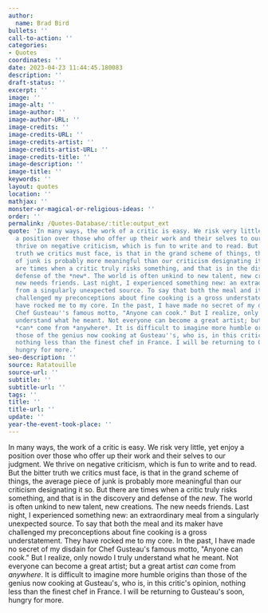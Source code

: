 ```yaml
---
author:
  name: Brad Bird
bullets: ''
call-to-action: ''
categories:
- Quotes
coordinates: ''
date: 2023-04-23 11:44:45.180083
description: ''
draft-status: ''
excerpt: ''
image: ''
image-alt: ''
image-author: ''
image-author-URL: ''
image-credits: ''
image-credits-URL: ''
image-credits-artist: ''
image-credits-artist-URL: ''
image-credits-title: ''
image-description: ''
image-title: ''
keywords: ''
layout: quotes
location: ''
mathjax: ''
monster-or-magical-or-religious-ideas: ''
order: ''
permalink: /Quotes-Database/:title:output_ext
quote: 'In many ways, the work of a critic is easy. We risk very little, yet enjoy
  a position over those who offer up their work and their selves to our judgment.  We
  thrive on negative criticism, which is fun to write and to read. But the bitter
  truth we critics must face, is that in the grand scheme of things, the average piece
  of junk is probably more meaningful than our criticism designating it so. But there
  are times when a critic truly risks something, and that is in the discovery and
  defense of the *new*. The world is often unkind to new talent, new creations. The
  new needs friends. Last night, I experienced something new: an extraordinary meal
  from a singularly unexpected source. To say that both the meal and its maker have
  challenged my preconceptions about fine cooking is a gross understatement. They
  have rocked me to my core. In the past, I have made no secret of my disdain for
  Chef Gusteau''s famous motto, "Anyone can cook." But I realize, only nowdo I truly
  understand what he meant. Not everyone can become a great artist; but a great artist
  *can* come from *anywhere*. It is difficult to imagine more humble origins than
  those of the genius now cooking at Gusteau''s, who is, in this critic''s opinion,
  nothing less than the finest chef in France. I will be returning to Gusteau''s soon,
  hungry for more.'
seo-description: ''
source: Ratatouille
source-url: ''
subtitle: ''
subtitle-url: ''
tags: ''
title: ''
title-url: ''
update: ''
year-the-event-took-place: ''
---
```

In many ways, the work of a critic is easy. We risk very little, yet enjoy a position over those who offer up their work and their selves to our judgment.  We thrive on negative criticism, which is fun to write and to read. But the bitter truth we critics must face, is that in the grand scheme of things, the average piece of junk is probably more meaningful than our criticism designating it so. But there are times when a critic truly risks something, and that is in the discovery and defense of the *new*. The world is often unkind to new talent, new creations. The new needs friends. Last night, I experienced something new: an extraordinary meal from a singularly unexpected source. To say that both the meal and its maker have challenged my preconceptions about fine cooking is a gross understatement. They have rocked me to my core. In the past, I have made no secret of my disdain for Chef Gusteau's famous motto, \"Anyone can cook.\" But I realize, only nowdo I truly understand what he meant. Not everyone can become a great artist; but a great artist *can* come from *anywhere*. It is difficult to imagine more humble origins than those of the genius now cooking at Gusteau's, who is, in this critic's opinion, nothing less than the finest chef in France. I will be returning to Gusteau's soon, hungry for more.